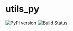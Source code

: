 # utils_py 

[![PyPI version](https://badge.fury.io/py/utils-py.svg)](https://badge.fury.io/py/utils-py)
[![Build Status](https://travis-ci.org/ytjia/utils-py.svg?branch=master)](https://travis-ci.org/ytjia/utils-py)
